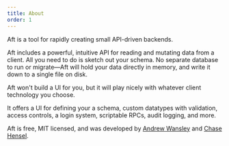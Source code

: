 ```yaml
---
title: About
order: 1
---
```


Aft is a tool for rapidly creating small API-driven backends.

Aft includes a powerful, intuitive API for reading and mutating data from a client. All you need to do is sketch out your schema. No separate database to run or migrate—Aft will hold your data directly in memory, and write it down to a single file on disk.

Aft won't build a UI for you, but it will play nicely with whatever client technology you choose. 

It offers a UI for defining your a schema, custom datatypes with validation, access controls, a login system, scriptable RPCs, audit logging, and more.

Aft is free, MIT licensed, and was developed by [Andrew Wansley](https://twitter.com/awans) and [Chase Hensel](https://www.linkedin.com/in/chasehensel/).